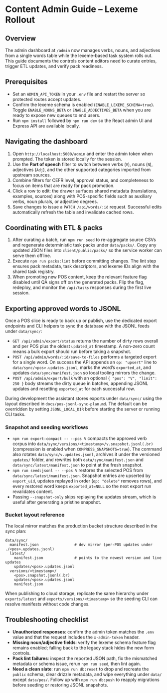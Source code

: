 # Content Admin Guide – Lexeme Rollout

## Overview
The admin dashboard at `/admin` now manages verbs, nouns, and adjectives from a single words table while the lexeme-based task system rolls out. This guide documents the controls content editors need to curate entries, trigger ETL updates, and verify pack readiness.

## Prerequisites
- Set an `ADMIN_API_TOKEN` in your `.env` file and restart the server so protected routes accept updates.
- Confirm the lexeme schema is enabled (`ENABLE_LEXEME_SCHEMA=true`). Toggle `ENABLE_NOUNS_BETA` or `ENABLE_ADJECTIVES_BETA` when you are ready to expose new queues to end users.
- Run `npm install` followed by `npm run dev` so the React admin UI and Express API are available locally.

## Navigating the dashboard
1. Open `http://localhost:5000/admin` and enter the admin token when prompted. The token is stored locally for the session.
2. Use the **Part of speech** filter to switch between verbs (`V`), nouns (`N`), adjectives (`Adj`), and the other supported categories imported from upstream sources.
3. Combine filters for CEFR level, approval status, and completeness to focus on items that are ready for pack promotion.
4. Click a row to edit: the drawer surfaces shared metadata (translations, examples, sources) along with POS-specific fields such as auxiliary verbs, noun plurals, or adjective degrees.
5. Save changes to issue a `PATCH /api/words/:id` request. Successful edits automatically refresh the table and invalidate cached rows.

## Coordinating with ETL & packs
1. After curating a batch, run `npm run seed` to re-aggregate source CSVs and regenerate deterministic task packs under `data/packs/`. Copy any updated JSON files into `client/public/packs/` so the service worker can serve them offline.
2. Execute `npm run packs:lint` before committing changes. The lint step ensures pack metadata, task descriptors, and lexeme IDs align with the shared task registry.
3. When promoting new POS content, keep the relevant feature flag disabled until QA signs off on the generated packs. Flip the flag, redeploy, and monitor the `/api/tasks` responses during the first live session.

## Exporting approved words to JSONL
Once a POS slice is ready to back up or publish, use the dedicated export endpoints and CLI helpers to sync the database with the JSONL feeds under `data/sync/`:

- `GET /api/admin/export/status` returns the number of dirty rows overall and per POS plus the oldest `updated_at` timestamp. A non-zero count means a bulk export should run before taking a snapshot.
- `POST /api/admin/words/:id/save-to-files` performs a targeted export for a single word. On success the API appends an `op: "upsert"` line to `data/sync/<pos>.updates.jsonl`, marks the word’s `exported_at`, and updates `data/sync/manifest.json` so local tooling mirrors the change.
- `POST /api/admin/export/bulk` with an optional `{ "pos": "V", "limit": 250 }` body streams the dirty queue in batches, appending JSONL updates and resetting `exported_at` for each successful row.

During development the assistant stores exports under `data/sync/` using the layout described in `docs/pos-jsonl-sync-plan.md`. The default can be overridden by setting `JSONL_LOCAL_DIR` before starting the server or running CLI tasks.

### Snapshot and seeding workflows

- `npm run export:compact -- --pos V` compacts the approved verb corpus into `data/sync/versions/<timestamp>/v.snapshot.jsonl(.br)` (compression is enabled when `COMPRESS_SNAPSHOTS=true`). The command also rotates `data/sync/v.updates.jsonl`, archives it under the versioned `updates/` folder, and rewrites both `data/sync/manifest.json` and `data/sync/latest/manifest.json` to point at the fresh snapshot.
- `npm run seed:jsonl -- --pos V` restores the selected POS from `data/sync/latest/manifest.json`. Snapshot entries are upserted by `export_uid`, updates replayed in order (`op: "delete"` removes rows), and every restored word keeps `exported_at=NULL` so the next export run revalidates content.
- Passing `--snapshot-only` skips replaying the updates stream, which is useful after generating a pristine snapshot.

### Bucket layout reference

The local mirror matches the production bucket structure described in the sync plan:

```
data/sync/
  manifest.json                # dev mirror (per-POS updates under ./<pos>.updates.jsonl)
  latest/
    manifest.json              # points to the newest version and live updates
    updates/<pos>.updates.jsonl
  versions/<timestamp>/
    <pos>.snapshot.jsonl(.br)
    updates/<pos>.updates.jsonl
    manifest.json
```

When publishing to cloud storage, replicate the same hierarchy under `exports/latest` and `exports/versions/<timestamp>` so the seeding CLI can resolve manifests without code changes.

## Troubleshooting checklist
- **Unauthorized responses**: confirm the admin token matches the `.env` value and that the request includes the `x-admin-token` header.
- **Missing noun/adjective fields**: verify the lexeme schema feature flag remains enabled; falling back to the legacy stack hides the new form controls.
- **Pack lint failures**: inspect the reported JSON path, fix the mismatched metadata or schema issue, rerun `npm run seed`, then lint again.
- **Need a clean slate**: run `npm run db:reset` to drop and recreate the `public` schema, clear drizzle metadata, and wipe everything under `data/` except `data/pos/`. Follow up with `npm run db:push` to reapply migrations before seeding or restoring JSONL snapshots.
